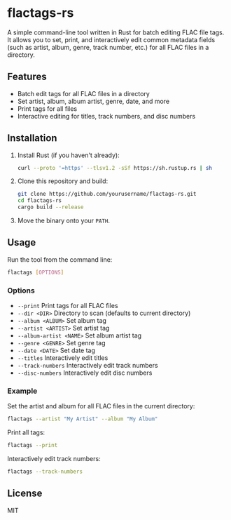 # flactags-rs

A simple command-line tool written in Rust for batch editing FLAC file tags. It allows you to set, print, and interactively edit common metadata fields (such as artist, album, genre, track number, etc.) for all FLAC files in a directory.

## Features
- Batch edit tags for all FLAC files in a directory
- Set artist, album, album artist, genre, date, and more
- Print tags for all files
- Interactive editing for titles, track numbers, and disc numbers

## Installation

1. Install Rust (if you haven't already):
   ```sh
   curl --proto '=https' --tlsv1.2 -sSf https://sh.rustup.rs | sh
   ```
2. Clone this repository and build:
   ```sh
   git clone https://github.com/yourusername/flactags-rs.git
   cd flactags-rs
   cargo build --release
   ```
3. Move the binary onto your `PATH`.

## Usage

Run the tool from the command line:

```sh
flactags [OPTIONS]
```

### Options
- `--print`                 Print tags for all FLAC files
- `--dir <DIR>`             Directory to scan (defaults to current directory)
- `--album <ALBUM>`         Set album tag
- `--artist <ARTIST>`       Set artist tag
- `--album-artist <NAME>`   Set album artist tag
- `--genre <GENRE>`         Set genre tag
- `--date <DATE>`           Set date tag
- `--titles`                Interactively edit titles
- `--track-numbers`         Interactively edit track numbers
- `--disc-numbers`          Interactively edit disc numbers

### Example

Set the artist and album for all FLAC files in the current directory:

```sh
flactags --artist "My Artist" --album "My Album"
```

Print all tags:

```sh
flactags --print
```

Interactively edit track numbers:

```sh
flactags --track-numbers
```

## License

MIT
